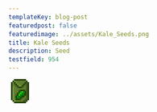 ```yaml
---
templateKey: blog-post
featuredpost: false
featuredimage: ../assets/Kale_Seeds.png
title: Kale Seeds
description: Seed
testfield: 954
---
```

![Kale Seeds](../assets/Kale_Seeds.png)